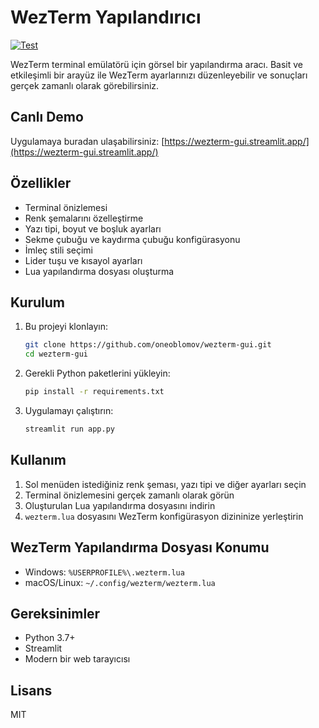 # WezTerm Yapılandırıcı

[![Test](https://github.com/oneoblomov/wezterm-gui/actions/workflows/test.yml/badge.svg)](https://github.com/oneoblomov/wezterm-gui/actions/workflows/test.yml)

WezTerm terminal emülatörü için görsel bir yapılandırma aracı. Basit ve etkileşimli bir arayüz ile WezTerm ayarlarınızı düzenleyebilir ve sonuçları gerçek zamanlı olarak görebilirsiniz.

## Canlı Demo

Uygulamaya buradan ulaşabilirsiniz: [https://wezterm-gui.streamlit.app/](https://wezterm-gui.streamlit.app/)

## Özellikler

- Terminal önizlemesi
- Renk şemalarını özelleştirme
- Yazı tipi, boyut ve boşluk ayarları
- Sekme çubuğu ve kaydırma çubuğu konfigürasyonu
- İmleç stili seçimi
- Lider tuşu ve kısayol ayarları
- Lua yapılandırma dosyası oluşturma

## Kurulum

1. Bu projeyi klonlayın:

   ```bash
   git clone https://github.com/oneoblomov/wezterm-gui.git
   cd wezterm-gui
   ```

2. Gerekli Python paketlerini yükleyin:

   ```bash
   pip install -r requirements.txt
   ```

3. Uygulamayı çalıştırın:

   ```bash
   streamlit run app.py
   ```

## Kullanım

1. Sol menüden istediğiniz renk şeması, yazı tipi ve diğer ayarları seçin
2. Terminal önizlemesini gerçek zamanlı olarak görün
3. Oluşturulan Lua yapılandırma dosyasını indirin
4. `wezterm.lua` dosyasını WezTerm konfigürasyon dizininize yerleştirin

## WezTerm Yapılandırma Dosyası Konumu

- Windows: `%USERPROFILE%\.wezterm.lua`
- macOS/Linux: `~/.config/wezterm/wezterm.lua`

## Gereksinimler

- Python 3.7+
- Streamlit
- Modern bir web tarayıcısı

## Lisans

MIT
